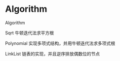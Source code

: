 # Algorithm
Algorithm

Sqrt        牛顿迭代法求平方根

Polynomial  实现多项式结构，并用牛顿迭代法求多项式根

LinkList    链表的实现，并且逆序排放偶数位的节点
